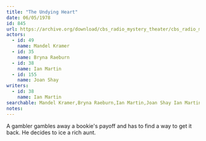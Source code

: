```yaml
---
title: "The Undying Heart"
date: 06/05/1978
id: 845
url: https://archive.org/download/cbs_radio_mystery_theater/cbs_radio_mystery_theater-0801-0850.zip/cbs_radio_mystery_theater-0801-0850%2Fcbsrmt_0845_the_undying_heart.mp3
actors:  
  - id: 49
    name: Mandel Kramer  
  - id: 35
    name: Bryna Raeburn  
  - id: 38
    name: Ian Martin  
  - id: 155
    name: Joan Shay
writers:  
  - id: 38
    name: Ian Martin
searchable: Mandel Kramer,Bryna Raeburn,Ian Martin,Joan Shay Ian Martin
notes:  
---
```

A gambler gambles away a bookie's payoff and has to find a way to get it back. He decides to ice a rich aunt.